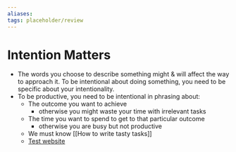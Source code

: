 ```yaml
---
aliases: 
tags: placeholder/review 
---
```

# Intention Matters
-   The words you choose to describe something might & will affect the way to approach it. To be intentional about doing something, you need to be specific about your intentionality.
-   To be productive, you need to be intentional in phrasing about:
    -   The outcome you want to achieve
        -   otherwise you might waste your time with irrelevant tasks
    -   The time you want to spend to get to that particular outcome
        -   otherwise you are busy but not productive
    -   We must know [[How to write tasty tasks]]
    - [Test website](https://forum.obsidian.md/t/lyt-kit-now-downloadable/390)


